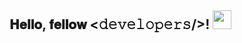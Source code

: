 <div>
<h2> 𝐇𝐞𝐥𝐥𝐨, 𝐟𝐞𝐥𝐥𝐨𝐰 <𝚍𝚎𝚟𝚎𝚕𝚘𝚙𝚎𝚛𝚜/>! <img src="https://drive.google.com/file/d/1Sx1XgHJ7C6GSu8c9NIZOax_zLfPbH6J5/view?usp=sharing" width="30"></h2>
</div>
